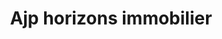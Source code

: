 ---
title: "Ajp horizons immobilier"
url: /capbreton/ajp-horizons-immobilier/
shop: agent immobilier
---